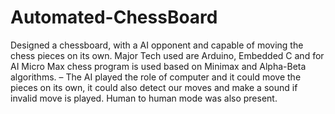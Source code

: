 # Automated-ChessBoard
Designed a chessboard, with a AI opponent and capable of moving the chess pieces on its own. Major Tech used are Arduino, Embedded C and for AI Micro Max chess program is used based on Minimax and Alpha-Beta algorithms. – The AI played the role of computer and it could move the pieces on its own, it could also detect our moves and make a sound if invalid move is played. Human to human mode was also present.
